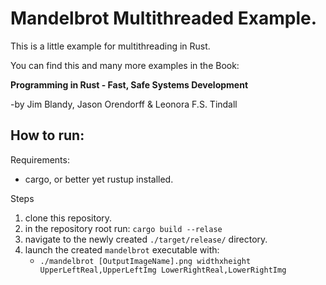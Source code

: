 # Mandelbrot Multithreaded Example.

This is a little example for multithreading in Rust. 

You can find this and many more examples in the Book:

**Programming in Rust - Fast, Safe Systems Development**

-by Jim Blandy, Jason Orendorff & Leonora F.S. Tindall

## How to run:


Requirements:
* cargo, or better yet rustup installed.

Steps
1. clone this repository.
2. in the repository root run: ```cargo build --relase```
3. navigate to the newly created ```./target/release/``` directory.
4. launch the created ```mandelbrot``` executable with: 
    * ```./mandelbrot [OutputImageName].png widthxheight UpperLeftReal,UpperLeftImg LowerRightReal,LowerRightImg```

